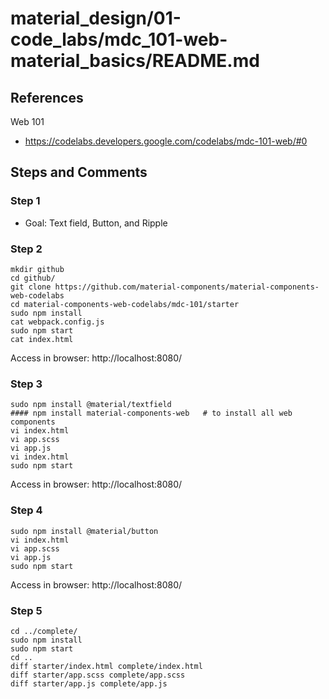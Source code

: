 
# material_design/01-code_labs/mdc_101-web-material_basics/README.md

## References

Web 101

- https://codelabs.developers.google.com/codelabs/mdc-101-web/#0

## Steps and Comments

### Step 1

- Goal: Text field, Button, and Ripple

### Step 2

```
mkdir github
cd github/
git clone https://github.com/material-components/material-components-web-codelabs
cd material-components-web-codelabs/mdc-101/starter
sudo npm install
cat webpack.config.js
sudo npm start
cat index.html
```

Access in browser: http://localhost:8080/

### Step 3

```
sudo npm install @material/textfield
#### npm install material-components-web   # to install all web components
vi index.html
vi app.scss
vi app.js
vi index.html
sudo npm start
```

Access in browser: http://localhost:8080/

### Step 4

```
sudo npm install @material/button
vi index.html
vi app.scss
vi app.js
sudo npm start
```

Access in browser: http://localhost:8080/

### Step 5

```
cd ../complete/
sudo npm install
sudo npm start
cd ..
diff starter/index.html complete/index.html
diff starter/app.scss complete/app.scss
diff starter/app.js complete/app.js
```

